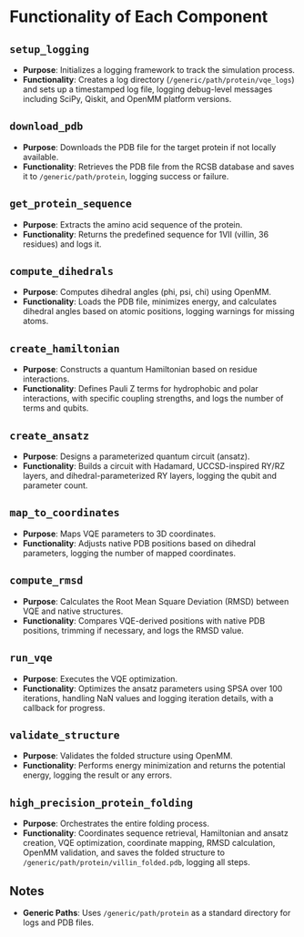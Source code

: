 # Functionality of Each Component

## `setup_logging`
- **Purpose**: Initializes a logging framework to track the simulation process.
- **Functionality**: Creates a log directory (`/generic/path/protein/vqe_logs`) and sets up a timestamped log file, logging debug-level messages including SciPy, Qiskit, and OpenMM platform versions.

## `download_pdb`
- **Purpose**: Downloads the PDB file for the target protein if not locally available.
- **Functionality**: Retrieves the PDB file from the RCSB database and saves it to `/generic/path/protein`, logging success or failure.

## `get_protein_sequence`
- **Purpose**: Extracts the amino acid sequence of the protein.
- **Functionality**: Returns the predefined sequence for 1VII (villin, 36 residues) and logs it.

## `compute_dihedrals`
- **Purpose**: Computes dihedral angles (phi, psi, chi) using OpenMM.
- **Functionality**: Loads the PDB file, minimizes energy, and calculates dihedral angles based on atomic positions, logging warnings for missing atoms.

## `create_hamiltonian`
- **Purpose**: Constructs a quantum Hamiltonian based on residue interactions.
- **Functionality**: Defines Pauli Z terms for hydrophobic and polar interactions, with specific coupling strengths, and logs the number of terms and qubits.

## `create_ansatz`
- **Purpose**: Designs a parameterized quantum circuit (ansatz).
- **Functionality**: Builds a circuit with Hadamard, UCCSD-inspired RY/RZ layers, and dihedral-parameterized RY layers, logging the qubit and parameter count.

## `map_to_coordinates`
- **Purpose**: Maps VQE parameters to 3D coordinates.
- **Functionality**: Adjusts native PDB positions based on dihedral parameters, logging the number of mapped coordinates.

## `compute_rmsd`
- **Purpose**: Calculates the Root Mean Square Deviation (RMSD) between VQE and native structures.
- **Functionality**: Compares VQE-derived positions with native PDB positions, trimming if necessary, and logs the RMSD value.

## `run_vqe`
- **Purpose**: Executes the VQE optimization.
- **Functionality**: Optimizes the ansatz parameters using SPSA over 100 iterations, handling NaN values and logging iteration details, with a callback for progress.

## `validate_structure`
- **Purpose**: Validates the folded structure using OpenMM.
- **Functionality**: Performs energy minimization and returns the potential energy, logging the result or any errors.

## `high_precision_protein_folding`
- **Purpose**: Orchestrates the entire folding process.
- **Functionality**: Coordinates sequence retrieval, Hamiltonian and ansatz creation, VQE optimization, coordinate mapping, RMSD calculation, OpenMM validation, and saves the folded structure to `/generic/path/protein/villin_folded.pdb`, logging all steps.

## Notes
- **Generic Paths**: Uses `/generic/path/protein` as a standard directory for logs and PDB files.
